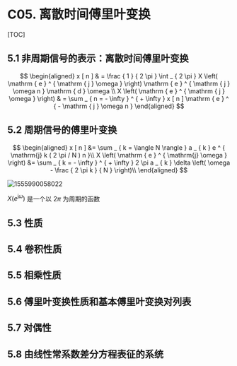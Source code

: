 # C05. 离散时间傅里叶变换

[TOC]

## 5.1 非周期信号的表示：离散时间傅里叶变换

$$
\begin{aligned} x [ n ] & = \frac { 1 } { 2 \pi } \int _ { 2 \pi } X \left( \mathrm { e } ^ { \mathrm { j } \omega } \right) \mathrm { e } ^ { \mathrm { j } \omega n } \mathrm { d } \omega \\ X \left( \mathrm { e } ^ { \mathrm { j } \omega } \right) & = \sum _ { n = - \infty } ^ { + \infty } x [ n ] \mathrm { e } ^ { - \mathrm { j } \omega n } \end{aligned}
$$

## 5.2 周期信号的傅里叶变换

$$
\begin{aligned}
x [ n ] &= \sum _ { k = \langle N \rangle } a _ { k } e ^ { \mathrm{j} k ( 2 \pi / N ) n }\\
X \left( \mathrm { e } ^ { \mathrm{j} \omega } \right) &= \sum _ { k = - \infty } ^ { + \infty } 2 \pi a _ { k } \delta \left( \omega - \frac { 2 \pi k } { N } \right)\\
\end{aligned}
$$

![1555990058022](assets/1555990058022.png)

$X(e^{\mathrm{j}\omega})$ 是一个以 $2\pi$ 为周期的函数

## 5.3 性质

## 5.4 卷积性质

## 5.5 相乘性质

## 5.6 傅里叶变换性质和基本傅里叶变换对列表

## 5.7 对偶性

## 5.8 由线性常系数差分方程表征的系统

